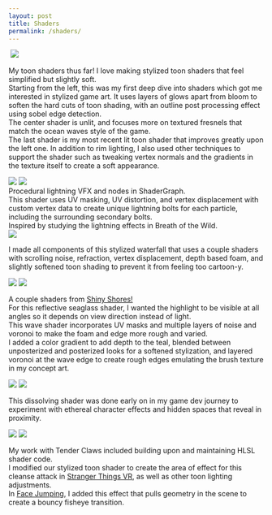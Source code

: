 ```yaml
---
layout: post
title: Shaders
permalink: /shaders/
---
```


<div class="img_row">
	<img class="col one" src="{{ site.baseurl }}/documentation/2021_baz/baz_turnaround_compress.gif" alt=""/>
	<img class="col one" src="{{ site.baseurl }}/documentation/2024_shinyshores/clem_anim_run.gif"/>
	<img class="col one" src="{{ site.baseurl }}/documentation/2025_secretflorist/clover_pose3.png" alt=""/>
</div>

My toon shaders thus far! I love making stylized toon shaders that feel simplified but slightly soft.
<br>Starting from the left, this was my first deep dive into shaders which got me interested in stylized game art. It uses layers of glows apart from bloom to soften the hard cuts of toon shading, with an outline post processing effect using sobel edge detection.
<br>The center shader is unlit, and focuses more on textured fresnels that match the ocean waves style of the game.
<br>The last shader is my most recent lit toon shader that improves greatly upon the left one. In addition to rim lighting, I also used other techniques to support the shader such as tweaking vertex normals and the gradients in the texture itself to create a soft appearance.

<div class="img_row">
	<img class="col half" src="{{ site.baseurl }}/documentation/2024_vfxa/casestudy_lightningzap_secondpass_variation_small.gif"/>
	<img class="col half" src="{{ site.baseurl }}/documentation/2024_vfxa/casestudy_lightningzap_shader.gif"/>
</div>
Procedural lightning VFX and nodes in ShaderGraph.
<br>This shader uses UV masking, UV distortion, and vertex displacement with custom vertex data to create unique lightning bolts for each particle, including the surrounding secondary bolts.
<br>Inspired by studying the lightning effects in Breath of the Wild.


<div class="img_row">
	<img class="col three" src="{{ site.baseurl }}/documentation/2024_vfxa/elemental_waterfallfinal_still.png"/>
</div>

I made all components of this stylized waterfall that uses a couple shaders with scrolling noise, refraction, vertex displacement, depth based foam, and slightly softened toon shading to prevent it from feeling too cartoon-y.

<div class="img_row">
	<img class="col one" src="{{ site.baseurl }}/documentation/2024_shinyshores/debristurntable_reflective.gif"/>	
	<img class="col two" src="{{ site.baseurl }}/documentation/2024_shinyshores/waveshader.gif"/>
</div>

A couple shaders from <a href="https://allisonkyeh.com/shinyshores/">Shiny Shores!</a>
<br>For this reflective seaglass shader, I wanted the highlight to be visible at all angles so it depends on view direction instead of light.
<br>This wave shader incorporates UV masks and multiple layers of noise and voronoi to make the foam and edge more rough and varied.
<br> I added a color gradient to add depth to the teal, blended between unposterized and posterized looks for a softened stylization, and layered voronoi at the wave edge to create rough edges emulating the brush texture in my concept art. 
<br>

<div class="img_row">
	<img class="col half" src="{{ site.baseurl }}/documentation/2022_dp/dp-spawn.gif"/>
	<img class="col half" src="{{ site.baseurl }}/documentation/2022_dp/dp-purple-short.gif"/>
</div>

This dissolving shader was done early on in my game dev journey to experiment with ethereal character effects and hidden spaces that reveal in proximity.

<div class="img_row">
	<img class="col half" src="{{ site.baseurl }}/documentation/2024_stvr/cleanse.gif"/>
	<img class="col half" src="{{ site.baseurl }}/documentation/2025_fj/fj_ghostwaves.gif"/>
</div>

My work with Tender Claws included building upon and maintaining HLSL shader code.
<br>I modified our stylized toon shader to create the area of effect for this cleanse attack in <a href="https://allisonkyeh.com/stvr/">Stranger Things VR</a>, as well as other toon lighting adjustments.
<br>In <a href="https://allisonkyeh.com/facejumping/">Face Jumping</a>, I added this effect that pulls geometry in the scene to create a bouncy fisheye transition.